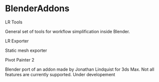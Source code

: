 # BlenderAddons

LR Tools

General set of tools for workflow simplification inside Blender.


LR Exporter

Static mesh exporter 


Pivot Painter 2 

Blender port of an addon made by Jonathan Lindquist for 3ds Max. 
Not all features are currently supported. Under developement

